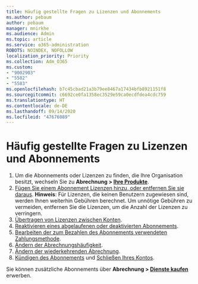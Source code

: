 ```yaml
---
title: Häufig gestellte Fragen zu Lizenzen und Abonnements
ms.author: pebaum
author: pebaum
manager: mnirkhe
ms.audience: Admin
ms.topic: article
ms.service: o365-administration
ROBOTS: NOINDEX, NOFOLLOW
localization_priority: Priority
ms.collection: Adm_O365
ms.custom:
- "9002903"
- "5582"
- "5583"
ms.openlocfilehash: b7c45cbad21a3b79ee8467a17434bfb8921151f8
ms.sourcegitcommit: c6692ce0fa1358ec3529e59ca0ecdfdea4cdc759
ms.translationtype: HT
ms.contentlocale: de-DE
ms.lasthandoff: 09/14/2020
ms.locfileid: "47676089"
---
```

# <a name="license-or-subscription-faq"></a>Häufig gestellte Fragen zu Lizenzen und Abonnements

1. Um die Abonnements oder Lizenzen zu finden, die Ihre Organisation besitzt, wechseln Sie zu **Abrechnung > [Ihre Produkte](https://go.microsoft.com/fwlink/p/?linkid=842054)**. 
2. [Fügen Sie einem Abonnement Lizenzen hinzu, oder entfernen Sie sie daraus](https://docs.microsoft.com/alchemyinsights/how-to-add-or-reduce-licenses). **Hinweis**: Für Lizenzen, die keinen Benutzern zugewiesen sind, werden Ihnen weiterhin Gebühren berechnet. Um unnötige Gebühren zu vermeiden, entfernen Sie die Lizenzen, um die Anzahl der Lizenzen zu verringern. 
3. [Übertragen von Lizenzen zwischen Konten](https://docs.microsoft.com/alchemyinsights/transfer-licenses-between-tenants). 
4. [Reaktivieren eines abgelaufenen oder deaktivierten Abonnements](https://go.microsoft.com/fwlink/?linkid=2117519). 
5. [Bearbeiten der zum Bezahlen des Abonnements verwendeten Zahlungsmethode](https://go.microsoft.com/fwlink/?linkid=2117167). 
6. [Ändern der Abrechnungshäufigkeit](https://go.microsoft.com/fwlink/?linkid=2119112). 
7. [Ändern der wiederkehrenden Abrechnung](https://go.microsoft.com/fwlink/?linkid=2119216). 
8. [Kündigen des Abonnements](https://go.microsoft.com/fwlink/?linkid=2119113) und [Schließen Ihres Kontos](https://docs.microsoft.com/alchemyinsights/how-to-close-your-account). 

Sie können zusätzliche Abonnements über **Abrechnung > [Dienste kaufen](https://go.microsoft.com/fwlink/p/?linkid=868433)** erwerben.
